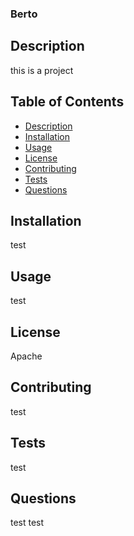 
### Berto

## Description
this is a project

## Table of Contents

* [Description](#description)
* [Installation](#installation)
* [Usage](#usage)
* [License](#license)
* [Contributing](#contributing)
* [Tests](#tests)
* [Questions](#questions)

## Installation
test

## Usage
test

## License
Apache

## Contributing
test

## Tests
test

## Questions
test
test